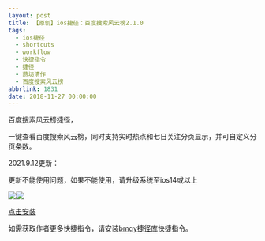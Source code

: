 ```yaml
---
layout: post
title: 【原创】ios捷径：百度搜索风云榜2.1.0
tags:
  - ios捷径
  - shortcuts
  - workflow
  - 快捷指令
  - 捷径
  - 燕坊清作
  - 百度搜索风云榜
abbrlink: 1831
date: 2018-11-27 00:00:00
---
```


百度搜索风云榜捷径，

一键查看百度搜索风云榜，同时支持实时热点和七日关注分页显示，并可自定义分页条数。

2021.9.12更新：

更新不能使用问题，如果不能使用，请升级系统至ios14或以上

![](http://image.bmqy.net/wp-content/uploads/2018/11/img_1860.jpg)![](http://image.bmqy.net/wp-content/uploads/2018/11/img_1861.jpg)

[点击安装](https://www.icloud.com/shortcuts/a30562cd90ab4e4aa3d5fda1ff0ffbf7)

如需获取作者更多快捷指令，请安装[bmqy捷径库](https://www.icloud.com/shortcuts/064d72c6690a41b9b6d03f7e9084d022)快捷指令。
